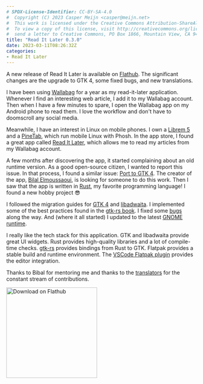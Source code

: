 ```yaml
---
# SPDX-License-Identifier: CC-BY-SA-4.0
#  Copyright (C) 2023 Casper Meijn <casper@meijn.net>
#  This work is licensed under the Creative Commons Attribution-ShareAlike 4.0 International License. 
#  To view a copy of this license, visit http://creativecommons.org/licenses/by-sa/4.0/ or 
#  send a letter to Creative Commons, PO Box 1866, Mountain View, CA 94042, USA.
title: "Read It Later 0.3.0"
date: 2023-03-11T08:26:32Z
categories:
- Read It Later
---
```


A new release of Read It Later is available on [Flathub](https://flathub.org/apps/details/com.belmoussaoui.ReadItLater). The significant changes are the upgrade to GTK 4, some fixed bugs, and new translations.

<!--more-->

I have been using [Wallabag](https://www.wallabag.it/en) for a year as my read-it-later application. Whenever I find an interesting web article, I add it to my Wallabag account. Then when I have a few minutes to spare, I open the Wallabag app on my Android phone to read them. I love the workflow and don't have to doomscroll any social media.

Meanwhile, I have an interest in Linux on mobile phones. I own a [Librem 5](https://puri.sm/products/librem-5/) and a [PineTab](https://www.pine64.org/pinetab/), which run mobile Linux with Phosh. In the app store, I found a great app called [Read It Later](https://flathub.org/apps/details/com.belmoussaoui.ReadItLater), which allows me to read my articles from my Wallabag account.

A few months after discovering the app, it started complaining about an old runtime version. As a good open-source citizen, I wanted to report this issue. In that process, I found a similar issue: [Port to GTK 4](https://gitlab.gnome.org/World/read-it-later/-/issues/58). The creator of the app, [Bilal Elmoussaoui](https://belmoussaoui.com/), is looking for someone to do this work. Then I saw that the app is written in [Rust](https://www.rust-lang.org/), my favorite programming language! I found a new hobby project 😎

I followed the migration guides for [GTK 4](https://docs.gtk.org/gtk4/migrating-3to4.html) and [libadwaita](https://gnome.pages.gitlab.gnome.org/libadwaita/doc/1-latest/migrating-libhandy-1-4-to-libadwaita.html). I implemented some of the best practices found in the [gtk-rs book](https://gtk-rs.org/gtk4-rs/stable/latest/book/). I fixed some [bugs](https://gitlab.gnome.org/World/read-it-later/-/issues/57) along the way. And (where it all started) I updated to the latest [GNOME runtime](https://developer.gnome.org/documentation/introduction/flatpak.html).

I really like the tech stack for this application. GTK and libadwaita provide great UI widgets. Rust provides high-quality libraries and a lot of compile-time checks. [gtk-rs](https://gtk-rs.org/) provides bindings from Rust to GTK. Flatpak provides a stable build and runtime environment. The [VSCode Flatpak plugin](https://marketplace.visualstudio.com/items?itemName=bilelmoussaoui.flatpak-vscode) provides the editor integration.

Thanks to Bibal for mentoring me and thanks to the [translators](https://l10n.gnome.org/module/read-it-later/) for the constant stream of contributions.

<a href='https://flathub.org/apps/details/com.belmoussaoui.ReadItLater'><img width='240' alt='Download on Flathub' src='https://flathub.org/assets/badges/flathub-badge-en.png'/></a>
